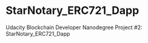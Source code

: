 # StarNotary_ERC721_Dapp
Udacity Blockchain Developer Nanodegree Project #2: StarNotary_ERC721_Dapp
